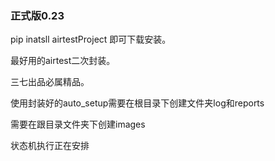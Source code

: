 ### 正式版0.23

pip inatsll airtestProject 即可下载安装。

最好用的airtest二次封装。

三七出品必属精品。

使用封装好的auto_setup需要在根目录下创建文件夹log和reports

需要在跟目录文件夹下创建images

状态机执行正在安排